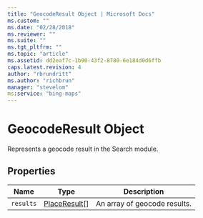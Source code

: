 ```yaml
---
title: "GeocodeResult Object | Microsoft Docs"
ms.custom: ""
ms.date: "02/28/2018"
ms.reviewer: ""
ms.suite: ""
ms.tgt_pltfrm: ""
ms.topic: "article"
ms.assetid: dd2eaf7c-1b90-43f2-8780-6e184d0d6ffb
caps.latest.revision: 4
author: "rbrundritt"
ms.author: "richbrun"
manager: "stevelom"
ms:service: "bing-maps"
---
```

# GeocodeResult Object
Represents a geocode result in the Search module.

## Properties

Name          | Type                                             | Description
------------- | ------------------------------------------------ | ------------------------------------
`results`       | [PlaceResult](../v8-web-control/placeresult-object.md)[]         | An array of geocode results.
